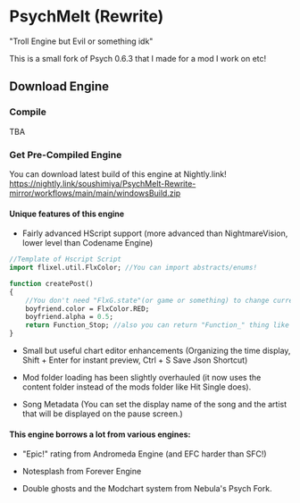 # PsychMelt (Rewrite)

"Troll Engine but Evil or something idk"

This is a small fork of Psych 0.6.3 that I made for a mod I work on etc!

## Download Engine
### Compile
TBA

### Get Pre-Compiled Engine
You can download latest build of this engine at Nightly.link!
https://nightly.link/soushimiya/PsychMelt-Rewrite-mirror/workflows/main/main/windowsBuild.zip

#### Unique features of this engine
- Fairly advanced HScript support (more advanced than NightmareVision, lower level than Codename Engine)
```haxe
//Template of Hscript Script
import flixel.util.FlxColor; //You can import abstracts/enums!

function createPost()
{
    //You don't need "FlxG.state"(or game or something) to change current Instance
    boyfriend.color = FlxColor.RED;
    boyfriend.alpha = 0.5;
    return Function_Stop; //also you can return "Function_" thing like doing in lua!
}
```

- Small but useful chart editor enhancements (Organizing the time display, Shift + Enter for instant preview, Ctrl + S Save Json Shortcut)

- Mod folder loading has been slightly overhauled (it now uses the content folder instead of the mods folder like Hit Single does).

- Song Metadata (You can set the display name of the song and the artist that will be displayed on the pause screen.)

#### This engine borrows a lot from various engines:

- "Epic!" rating from Andromeda Engine (and EFC harder than SFC!)

- Notesplash from Forever Engine

- Double ghosts and the Modchart system from Nebula's Psych Fork.